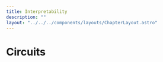 ```yaml
---
title: Interpretability
description: ""
layout: "../../../components/layouts/ChapterLayout.astro"
---
```



# Circuits